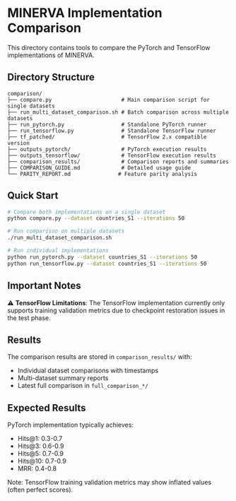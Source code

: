 # MINERVA Implementation Comparison

This directory contains tools to compare the PyTorch and TensorFlow implementations of MINERVA.

## Directory Structure

```
comparison/
├── compare.py                      # Main comparison script for single datasets
├── run_multi_dataset_comparison.sh # Batch comparison across multiple datasets
├── run_pytorch.py                  # Standalone PyTorch runner
├── run_tensorflow.py               # Standalone TensorFlow runner
├── tf_patched/                     # TensorFlow 2.x compatible version
├── outputs_pytorch/                # PyTorch execution results
├── outputs_tensorflow/             # TensorFlow execution results
├── comparison_results/             # Comparison reports and summaries
├── COMPARISON_GUIDE.md             # Detailed usage guide
└── PARITY_REPORT.md               # Feature parity analysis
```

## Quick Start

```bash
# Compare both implementations on a single dataset
python compare.py --dataset countries_S1 --iterations 50

# Run comparison on multiple datasets
./run_multi_dataset_comparison.sh

# Run individual implementations
python run_pytorch.py --dataset countries_S1 --iterations 50
python run_tensorflow.py --dataset countries_S1 --iterations 50
```

## Important Notes

⚠️ **TensorFlow Limitations**: The TensorFlow implementation currently only supports training validation metrics due to checkpoint restoration issues in the test phase.

## Results

The comparison results are stored in `comparison_results/` with:
- Individual dataset comparisons with timestamps
- Multi-dataset summary reports
- Latest full comparison in `full_comparison_*/`

## Expected Results

PyTorch implementation typically achieves:
- Hits@1: 0.3-0.7
- Hits@3: 0.6-0.9
- Hits@5: 0.7-0.9
- Hits@10: 0.7-0.9
- MRR: 0.4-0.8

Note: TensorFlow training validation metrics may show inflated values (often perfect scores).